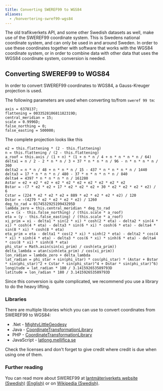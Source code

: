 ```yaml
---
title: Converting SWEREF99 to WGS84 
aliases: 
  - /konvertering-swref99-wgs84
---
```


The old trafikverkets API, and some other Swedish datasets as well, make use of the SWEREF99 coordinate system. This is
Swedens national coordinate system, and can only be used in and around Sweden. In order to use these coordinates
together with software that works with the WGS84 coordinate system, or in order to combine data with other data that
uses the WGS84 coordinate system, conversion is needed.

## Converting SWEREF99 to WGS84

In order to convert SWEREF99 coordinates to WGS84, a Gauss-Kreuger projection is used.

The following parameters are used when converting to/from `sweref 99 tm`:

```text
axis = 6378137;
flattening = 003352810681182319D;
central_meridian = 15;
scale = 0.9996D;
false_northing = 0;
false_easting = 500000;
```

The complete projection looks like this

```text
e2 = this.flattening * (2 - this.flattening)
n = this.flattening / (2 - this.flattening)
a_roof = this.axis / (1 + n) * (1 + n * n / 4 + n * n * n * n / 64)
delta1 = n / 2 - 2 * n * n / 3 + 37 * n * n * n / 96 - n * n * n * n / 360
delta2 = n * n / 48 + n * n * n / 15 - 437 * n * n * n * n / 1440
delta3 = 17 * n * n * n / 480 - 37 * n * n * n * n / 840
delta4 = 4397 * n * n * n * n / 161280
Astar = e2 + e2 * e2 + e2 * e2 * e2 + e2 * e2 * e2 * e2
Bstar = -(7 * e2 * e2 + 17 * e2 * e2 * e2 + 30 * e2 * e2 * e2 * e2) / 6
Cstar = (224 * e2 * e2 * e2 + 889 * e2 * e2 * e2 * e2) / 120
Dstar = -(4279 * e2 * e2 * e2 * e2) / 1260
deg_to_rad = 017453292519943295D
lambda_zero = this.central_meridian * deg_to_rad
xi = (x - this.false_northing) / (this.scale * a_roof)
eta = (y - this.false_easting) / (this.scale * a_roof)
xi_prim = xi - delta1 * sin(2 * xi) * cosh(2 * eta) - delta2 * sin(4 * xi) * cosh(4 * eta) - delta3 * sin(6 * xi) * cosh(6 * eta) - delta4 * sin(8 * xi) * cosh(8 * eta)
eta_prim = eta - delta1 * cos(2 * xi) * sinh(2 * eta) - delta2 * cos(4 * xi) * sinh(4 * eta) - delta3 * cos(6 * xi) * sinh(6 * eta) - delta4 * cos(8 * xi) * sinh(8 * eta)
phi_star = Math.asin(sin(xi_prim) / cosh(eta_prim))
delta_lambda = atan(sinh(eta_prim) / cos(xi_prim))
lon_radian = lambda_zero + delta_lambda
lat_radian = phi_star + sin(phi_star) * cos(phi_star) * (Astar + Bstar * sin(phi_star)^2 + Cstar * sin(phi_star)^4 + Dstar * sin(phi_star)^6)
longitude = lat_radian * 180 / 3.141592653589793D
latitude = lon_radian * 180 / 3.141592653589793D
```

Since this conversion is quite complicated, we recommend you use a library to do the heavy lifting.

### Libraries

There are multiple libraries which you can use to convert coordinates from SWEREF99 to WGS84:

* .Net - [MightyLittleGeodesy](https://github.com/bjornsallarp/MightyLittleGeodesy)
* Java - [CoordinateTransformationLibrary](https://github.com/goober/coordinate-transformation-library)
* PHP - [CoordinateTransformationLibrary](https://github.com/david-xelera/CoordinateTransformationLibrary)
* JavaScript - [latlong.mellifica.se](http://latlong.mellifica.se)

Check the licenses and don't forget to give credit where credit is due when using one of them.

### Further reading

You can read more about SWEREF99
at [lantmäteriverkets website (Swedish)](https://www.lantmateriet.se/sv/Kartor-och-geografisk-information/gps-geodesi-och-swepos/Referenssystem/Tredimensionella-system/SWEREF-99/) [(English)](https://www.lantmateriet.se/en/maps-and-geographic-information/gps-geodesi-och-swepos/Referenssystem/Tredimensionella-system/SWEREF-99/)
or on [Wikipedia (Swedish)](http://sv.wikipedia.org/wiki/SWEREF_99).
